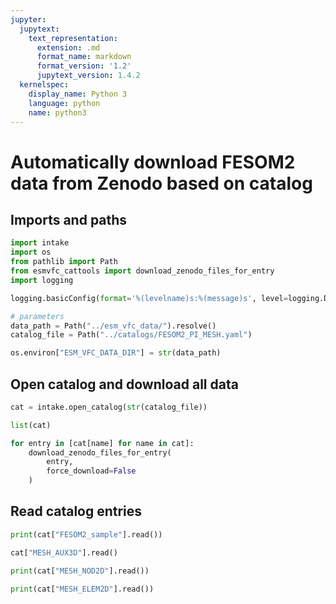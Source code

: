 ```yaml
---
jupyter:
  jupytext:
    text_representation:
      extension: .md
      format_name: markdown
      format_version: '1.2'
      jupytext_version: 1.4.2
  kernelspec:
    display_name: Python 3
    language: python
    name: python3
---
```


# Automatically download FESOM2 data from Zenodo based on catalog


## Imports and paths

```python
import intake
import os
from pathlib import Path
from esmvfc_cattools import download_zenodo_files_for_entry
import logging
```

```python
logging.basicConfig(format='%(levelname)s:%(message)s', level=logging.DEBUG)
```

```python
# parameters
data_path = Path("../esm_vfc_data/").resolve()
catalog_file = Path("../catalogs/FESOM2_PI_MESH.yaml")
```

```python
os.environ["ESM_VFC_DATA_DIR"] = str(data_path)
```

## Open catalog and download all data

```python
cat = intake.open_catalog(str(catalog_file))
```

```python
list(cat)
```

```python
for entry in [cat[name] for name in cat]:
    download_zenodo_files_for_entry(
        entry,
        force_download=False
    )
```

## Read catalog entries

```python
print(cat["FESOM2_sample"].read())
```

```python
cat["MESH_AUX3D"].read()
```

```python
print(cat["MESH_NOD2D"].read())
```

```python
print(cat["MESH_ELEM2D"].read())
```
